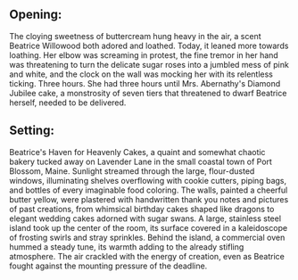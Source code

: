## Opening:

The cloying sweetness of buttercream hung heavy in the air, a scent Beatrice Willowood both adored and loathed. Today, it leaned more towards loathing. Her elbow was screaming in protest, the fine tremor in her hand was threatening to turn the delicate sugar roses into a jumbled mess of pink and white, and the clock on the wall was mocking her with its relentless ticking. Three hours. She had three hours until Mrs. Abernathy's Diamond Jubilee cake, a monstrosity of seven tiers that threatened to dwarf Beatrice herself, needed to be delivered.

## Setting:

Beatrice's Haven for Heavenly Cakes, a quaint and somewhat chaotic bakery tucked away on Lavender Lane in the small coastal town of Port Blossom, Maine. Sunlight streamed through the large, flour-dusted windows, illuminating shelves overflowing with cookie cutters, piping bags, and bottles of every imaginable food coloring. The walls, painted a cheerful butter yellow, were plastered with handwritten thank you notes and pictures of past creations, from whimsical birthday cakes shaped like dragons to elegant wedding cakes adorned with sugar swans. A large, stainless steel island took up the center of the room, its surface covered in a kaleidoscope of frosting swirls and stray sprinkles. Behind the island, a commercial oven hummed a steady tune, its warmth adding to the already stifling atmosphere. The air crackled with the energy of creation, even as Beatrice fought against the mounting pressure of the deadline.

